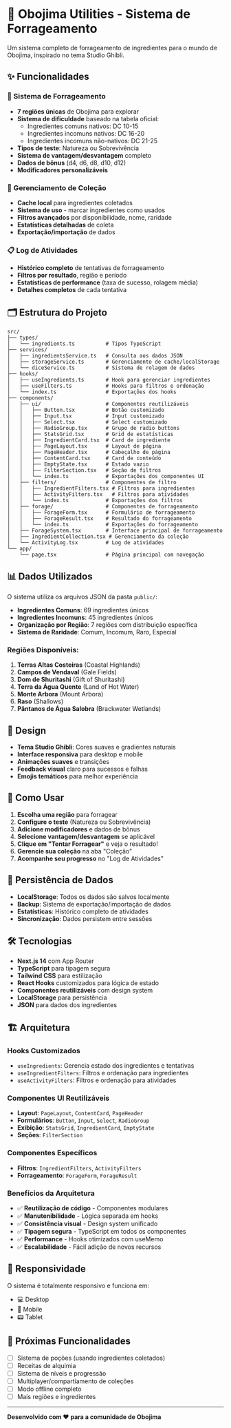 # 🌿 Obojima Utilities - Sistema de Forrageamento

Um sistema completo de forrageamento de ingredientes para o mundo de Obojima, inspirado no tema Studio Ghibli.

## ✨ Funcionalidades

### 🎲 Sistema de Forrageamento
- **7 regiões únicas** de Obojima para explorar
- **Sistema de dificuldade** baseado na tabela oficial:
  - Ingredientes comuns nativos: DC 10-15
  - Ingredientes incomuns nativos: DC 16-20
  - Ingredientes incomuns não-nativos: DC 21-25
- **Tipos de teste**: Natureza ou Sobrevivência
- **Sistema de vantagem/desvantagem** completo
- **Dados de bônus** (d4, d6, d8, d10, d12)
- **Modificadores personalizáveis**

### 🎒 Gerenciamento de Coleção
- **Cache local** para ingredientes coletados
- **Sistema de uso** - marcar ingredientes como usados
- **Filtros avançados** por disponibilidade, nome, raridade
- **Estatísticas detalhadas** de coleta
- **Exportação/importação** de dados

### 📋 Log de Atividades
- **Histórico completo** de tentativas de forrageamento
- **Filtros por resultado**, região e período
- **Estatísticas de performance** (taxa de sucesso, rolagem média)
- **Detalhes completos** de cada tentativa

## 🗂️ Estrutura do Projeto

```
src/
├── types/
│   └── ingredients.ts          # Tipos TypeScript
├── services/
│   ├── ingredientsService.ts   # Consulta aos dados JSON
│   ├── storageService.ts       # Gerenciamento de cache/localStorage
│   └── diceService.ts          # Sistema de rolagem de dados
├── hooks/
│   ├── useIngredients.ts       # Hook para gerenciar ingredientes
│   ├── useFilters.ts           # Hooks para filtros e ordenação
│   └── index.ts                # Exportações dos hooks
├── components/
│   ├── ui/                     # Componentes reutilizáveis
│   │   ├── Button.tsx          # Botão customizado
│   │   ├── Input.tsx           # Input customizado
│   │   ├── Select.tsx          # Select customizado
│   │   ├── RadioGroup.tsx      # Grupo de radio buttons
│   │   ├── StatsGrid.tsx       # Grid de estatísticas
│   │   ├── IngredientCard.tsx  # Card de ingrediente
│   │   ├── PageLayout.tsx      # Layout de página
│   │   ├── PageHeader.tsx      # Cabeçalho de página
│   │   ├── ContentCard.tsx     # Card de conteúdo
│   │   ├── EmptyState.tsx      # Estado vazio
│   │   ├── FilterSection.tsx   # Seção de filtros
│   │   └── index.ts            # Exportações dos componentes UI
│   ├── filters/                # Componentes de filtro
│   │   ├── IngredientFilters.tsx # Filtros para ingredientes
│   │   ├── ActivityFilters.tsx   # Filtros para atividades
│   │   └── index.ts            # Exportações dos filtros
│   ├── forage/                 # Componentes de forrageamento
│   │   ├── ForageForm.tsx      # Formulário de forrageamento
│   │   ├── ForageResult.tsx    # Resultado do forrageamento
│   │   └── index.ts            # Exportações do forrageamento
│   ├── ForageSystem.tsx        # Interface principal de forrageamento
│   ├── IngredientCollection.tsx # Gerenciamento da coleção
│   └── ActivityLog.tsx         # Log de atividades
└── app/
    └── page.tsx                # Página principal com navegação
```

## 📊 Dados Utilizados

O sistema utiliza os arquivos JSON da pasta `public/`:

- **Ingredientes Comuns**: 69 ingredientes únicos
- **Ingredientes Incomuns**: 45 ingredientes únicos  
- **Organização por Região**: 7 regiões com distribuição específica
- **Sistema de Raridade**: Comum, Incomum, Raro, Especial

### Regiões Disponíveis:
1. **Terras Altas Costeiras** (Coastal Highlands)
2. **Campos de Vendaval** (Gale Fields)
3. **Dom de Shuritashi** (Gift of Shuritashi)
4. **Terra da Água Quente** (Land of Hot Water)
5. **Monte Arbora** (Mount Arbora)
6. **Raso** (Shallows)
7. **Pântanos de Água Salobra** (Brackwater Wetlands)

## 🎨 Design

- **Tema Studio Ghibli**: Cores suaves e gradientes naturais
- **Interface responsiva** para desktop e mobile
- **Animações suaves** e transições
- **Feedback visual** claro para sucessos e falhas
- **Emojis temáticos** para melhor experiência

## 🚀 Como Usar

1. **Escolha uma região** para forragear
2. **Configure o teste** (Natureza ou Sobrevivência)
3. **Adicione modificadores** e dados de bônus
4. **Selecione vantagem/desvantagem** se aplicável
5. **Clique em "Tentar Forragear"** e veja o resultado!
6. **Gerencie sua coleção** na aba "Coleção"
7. **Acompanhe seu progresso** no "Log de Atividades"

## 💾 Persistência de Dados

- **LocalStorage**: Todos os dados são salvos localmente
- **Backup**: Sistema de exportação/importação de dados
- **Estatísticas**: Histórico completo de atividades
- **Sincronização**: Dados persistem entre sessões

## 🛠️ Tecnologias

- **Next.js 14** com App Router
- **TypeScript** para tipagem segura
- **Tailwind CSS** para estilização
- **React Hooks** customizados para lógica de estado
- **Componentes reutilizáveis** com design system
- **LocalStorage** para persistência
- **JSON** para dados dos ingredientes

## 🏗️ Arquitetura

### **Hooks Customizados**
- `useIngredients`: Gerencia estado dos ingredientes e tentativas
- `useIngredientFilters`: Filtros e ordenação para ingredientes
- `useActivityFilters`: Filtros e ordenação para atividades

### **Componentes UI Reutilizáveis**
- **Layout**: `PageLayout`, `ContentCard`, `PageHeader`
- **Formulários**: `Button`, `Input`, `Select`, `RadioGroup`
- **Exibição**: `StatsGrid`, `IngredientCard`, `EmptyState`
- **Seções**: `FilterSection`

### **Componentes Específicos**
- **Filtros**: `IngredientFilters`, `ActivityFilters`
- **Forrageamento**: `ForageForm`, `ForageResult`

### **Benefícios da Arquitetura**
- ✅ **Reutilização de código** - Componentes modulares
- ✅ **Manutenibilidade** - Lógica separada em hooks
- ✅ **Consistência visual** - Design system unificado
- ✅ **Tipagem segura** - TypeScript em todos os componentes
- ✅ **Performance** - Hooks otimizados com useMemo
- ✅ **Escalabilidade** - Fácil adição de novos recursos

## 📱 Responsividade

O sistema é totalmente responsivo e funciona em:
- 💻 Desktop
- 📱 Mobile
- 📟 Tablet

## 🎯 Próximas Funcionalidades

- [ ] Sistema de poções (usando ingredientes coletados)
- [ ] Receitas de alquimia
- [ ] Sistema de níveis e progressão
- [ ] Multiplayer/compartiamento de coleções
- [ ] Modo offline completo
- [ ] Mais regiões e ingredientes

---

**Desenvolvido com ❤️ para a comunidade de Obojima**